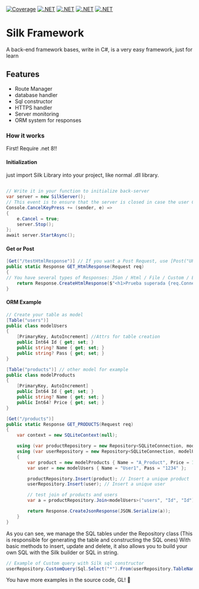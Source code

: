 
[![Coverage](https://img.shields.io/badge/Coverage-33%25-brightgreen.svg)](https://my-app.com/coverage/report.html)
[![.NET](https://github.com/FranLopezVal/Silk-Framework/actions/workflows/dotnet.yml/badge.svg?event=check_run)](https://github.com/FranLopezVal/Silk-Framework/actions/workflows/dotnet.yml)
[![.NET](https://github.com/FranLopezVal/Silk-Framework/actions/workflows/dotnet.yml/badge.svg?event=page_build)](https://github.com/FranLopezVal/Silk-Framework/actions/workflows/dotnet.yml)
[![.NET](https://github.com/FranLopezVal/Silk-Framework/actions/workflows/dotnet.yml/badge.svg?event=workflow_run)](https://github.com/FranLopezVal/Silk-Framework/actions/workflows/dotnet.yml)
[![.NET](https://github.com/FranLopezVal/Silk-Framework/actions/workflows/dotnet.yml/badge.svg?event=issues)](https://github.com/FranLopezVal/Silk-Framework/actions/workflows/dotnet.yml)
# Silk Framework
 A back-end framework bases, write in C#, is a very easy framework, just for learn

## Features
- Route Manager
- database handler
- Sql constructor
- HTTPS handler
- Server monitoring
- ORM system for responses

### How it works
First! Require .net 8!!
#### Initialization
  just import Silk Library into your project, like normal .dll library. 
```cs

// Write it in your function to initialize back-server
var server = new SilkServer();
// This event is to ensure that the server is closed in case the user Cancels the operation in the console
Console.CancelKeyPress += (sender, e) =>
{
    e.Cancel = true;
    server.Stop();
};
await server.StartAsync();
```
#### Get or Post
```cs
[Get("/testHtmlResponse")] // If you want a Post Request, use [Post("URL")]
public static Response GET_HtmlResponse(Request req)
{
// You have several types of Responses: JSon / Html / File / Custom / ETC...
    return Response.CreateHtmlResponse($"<h1>Prueba superada {req.Connection.Endpoint.port}</h1>");
}
```
#### ORM Example
```cs
// Create your table as model
[Table("users")]
public class modelUsers
{
    [PrimaryKey, AutoIncrement] //Attrs for table creation
    public Int64 Id { get; set; }
    public string? Name { get; set; }
    public string? Pass { get; set; }
}

[Table("products")] // other model for example
public class modelProducts
{
    [PrimaryKey, AutoIncrement]
    public Int64 Id { get; set; }
    public string? Name { get; set; }
    public Int64? Price { get; set; }
}

[Get("/products")]
public static Response GET_PRODUCTS(Request req)
{
    var context = new SQLiteContext(null);

    using (var productRepository = new Repository<SQLiteConnection, modelProducts>(context))
    using (var userRepository = new Repository<SQLiteConnection, modelUsers>(context))
    {
        var product = new modelProducts { Name = "A_Product", Price = 150 };
        var user = new modelUsers { Name = "User1", Pass = "1234" };

        productRepository.Insert(product); // Insert a unique product
        userRepository.Insert(user); // Insert a unique user

        // test join of products and users
        var a = productRepository.Join<modelUsers>("users", "Id", "Id");

        return Response.CreateJsonResponse(JSON.Serialize(a));
    }
}

```
As you can see, we manage the SQL tables under the Repository class (This is responsible for generating the table and constructing the SQL ones)
With basic methods to insert, update and delete, it also allows you to build your own SQL with the Silk builder or SQL in string.
```cs
// Example of Custom query with Silk sql constructor
userRepository.CustomQuery(Sql.Select("*").From(userRepository.TableName).Where("Name = 'Usuario1'"));
```

You have more examples in the source code, GL! 🙂










